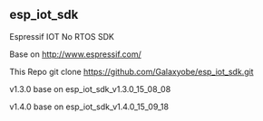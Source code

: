 ## esp_iot_sdk ##

Espressif IOT No RTOS SDK

Base on http://www.espressif.com/

This Repo git clone https://github.com/Galaxyobe/esp_iot_sdk.git




v1.3.0 base on esp_iot_sdk_v1.3.0_15_08_08

v1.4.0 base on esp_iot_sdk_v1.4.0_15_09_18